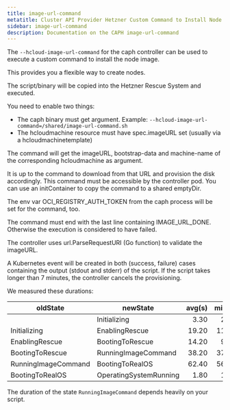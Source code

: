 ```yaml
---
title: image-url-command
metatitle: Cluster API Provider Hetzner Custom Command to Install Node Image via imageURL
sidebar: image-url-command
description: Documentation on the CAPH image-url-command
---
```


The `--hcloud-image-url-command` for the caph controller can be used to execute a custom command to
install the node image.

This provides you a flexible way to create nodes.

The script/binary will be copied into the Hetzner Rescue System and executed.

You need to enable two things:

* The caph binary must get argument. Example:
  `--hcloud-image-url-command=/shared/image-url-command.sh`
* The hcloudmachine resource must have spec.imageURL set (usually via a hcloudmachinetemplate)

The command will get the imageURL, bootstrap-data and machine-name of the corresponding
hcloudmachine as argument.

It is up to the command to download from that URL and provision the disk accordingly. This command
must be accessible by the controller pod. You can use an initContainer to copy the command to a
shared emptyDir.

The env var OCI_REGISTRY_AUTH_TOKEN from the caph process will be set for the command, too.

The command must end with the last line containing IMAGE_URL_DONE. Otherwise the execution is
considered to have failed.

The controller uses url.ParseRequestURI (Go function) to validate the imageURL.

A Kubernetes event will be created in both (success, failure) cases containing the output (stdout
and stderr) of the script. If the script takes longer than 7 minutes, the controller cancels the
provisioning.

We measured these durations:

| oldState | newState | avg(s) | min(s) | max(s) |
|----------|----------|-------:|-------:|-------:|
|  | Initializing | 3.30 | 2.00 | 5.00 |
| Initializing | EnablingRescue | 19.20 | 11.00 | 21.00 |
| EnablingRescue | BootingToRescue | 14.20 | 9.00 | 23.00 |
| BootingToRescue | RunningImageCommand | 38.20 | 37.00 | 42.00 |
| RunningImageCommand | BootingToRealOS | 62.40 | 56.00 | 80.00 |
| BootingToRealOS | OperatingSystemRunning | 1.80 | 1.00 | 3.00 |

<!--
  the table was created by:

  k logs deployments/caph-controller-manager | python3 hack/hcloud-image-url-command-states-markdown-from-logs.py
-->

The duration of the state `RunningImageCommand` depends heavily on your script.
